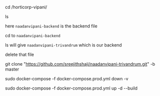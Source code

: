 

cd /horticorp-vipani/

ls

here `naadanvipani-backend` is the backend file 

cd to `naadanvipani-backend`

ls will give `naadanvipani-trivandrum` which is our backend 



delete that file 

 git clone "https://github.com/sreejithshaji/naadanvipani-trivandrum.git" -b master

 sudo docker-compose -f docker-compose.prod.yml down -v

 sudo docker-compose -f docker-compose.prod.yml up -d --build